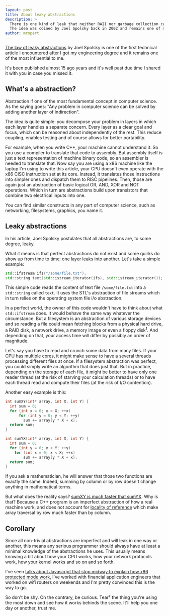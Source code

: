 ```yaml
---
layout: post
title: About leaky abstractions
description: >
  There is one kind of leak that neither RAII nor garbage collection can fix, it's abstraction leaks.
  The idea was coined by Joel Spolsky back in 2002 and remains one of my favourite computer science article.
author: mropert
---
```


[The law of leaky abstractions](https://www.joelonsoftware.com/2002/11/11/the-law-of-leaky-abstractions/)
by Joel Spolsky is one of the first technical article I encountered after I got my engineering degree
and it remains one of the most influential to me.

It's been published almost 15 ago years and it's well past due time I shared it with you in case you missed it.

## What's a abstraction?

Abstraction if one of the most fundamental concept in computer science.
As the saying goes: "Any problem in computer science can be solved by adding another layer of indirection".

The idea is quite simple: you decompose your problem in layers in which each layer handles a separate concern.
Every layer as a clear goal and focus, which can be reasoned about independently of the rest.
This reduce coupling, enables testing and of course allows for better portability.

For example, when you write C++, your machine cannot understand it. So you use a compiler to translate that code
to assembly. But assembly itself is just a text representation of machine binary code, so an assembler is needed
to translate that. Now say you are using a x86 machine like the laptop I'm using to write this article,
your CPU doesn't even operate with the x86 CISC instruction set at its core. Instead, it translates those
instructions into simpler ones and dispatch them to RISC pipelines. Then, those are again just an abstraction
of basic logical OR, AND, XOR and NOT operations. Which in turn are abstractions build upon transistors
that combine two electrical inputs into one.

You can find similar constructs in any part of computer science, such as networking, filesystems, graphics, you name it.

## Leaky abstractions

In his article, Joel Spolsky postulates that all abstractions are, to some degree, leaky.

What it means is that perfect abstractions do not exist and some quirks do show up from time to time: one layer leaks
into another. Let's take a simple example:

```cpp
std::ifstream ifs("/some/file.txt");
std::string text(std::istream_iterator(ifs), std::istream_iterator());
```

This simple code reads the content of text file `/some/file.txt` into a `std::string` called `text`. It uses the
STL's abstraction of file streams which in turn relies on the operating system file i/o abstraction.

In a perfect world, the owner of this code wouldn't have to think about what `std::ifstream` does. It would behave
the same way whatever the circumstance. But a filesystem is an abstraction of various storage devices and so
reading a file could mean fetching blocks from a physical hard drive, a RAID disk, a network drive, a memory image
or even a floppy disk<sup>1</sup>. And depending on that, your access time will differ by possibly an order of magnitude.

Let's say you have to read and crunch some data from many files. If your CPU has multiple cores, it might make sense
to have a several threads processing different files at once. If a filesystem abstraction was perfect, you could
simply write an algorithm that does just that. But in practice, depending on the storage of each file, it might be
better to have only one reader thread (at the risk of starving your calculation threads) or to have each thread
read and compute their files (at the risk of I/O contention).

Another easy example is this:

```cpp
int sumXY(int* array, int X, int Y) {
  int sum = 0;
  for (int x = 0; x < X; ++x)
      for (int y = 0; y < Y; ++y)
        sum += array[y * X + x];
  return sum;
}

int sumYX(int* array, int X, int Y) {
  int sum = 0;
  for (int y = 0; y < Y; ++y)
    for (int x = 0; x < X; ++x)
        sum += array[y * X + x];
  return sum;
}
```

If you ask a mathematician, he will answer that those two functions are exactly the same.
Indeed, summing by column or by row doesn't change anything in mathematical terms.

But what does the reality says? [sumXY is much faster that sumYX](http://quick-bench.com/BAinb6PP8QaQAnrgbvbBdswLFjs).
Why is that? Because a C++ program is an imperfect abstraction of how a real machine work, and does not account
for [locality of reference](https://en.wikipedia.org/wiki/Locality_of_reference) which make array traversal
by row much faster than by column.

## Corollary

Since all non-trivial abstractions are imperfect and will leak in one way or another, this means any serious programmer
should always have at least a minimal knowledge of the abstractions he uses. This usually means knowing a bit about how
your CPU works, how your network protocols work, how your kernel works and so on and so forth.

I've seen [talks about Javascript that stop midway to explain how x86 protected mode work](https://www.destroyallsoftware.com/talks/the-birth-and-death-of-javascript),
I've worked with financial application engineers that worked on wifi routers on weekends and I'm pretty convinced
this is the way to go.

So don't be shy. On the contrary, be curious. Tear² the thing you're using the most down and see
how it works behinds the scene. It'll help you one day or another, trust me.
